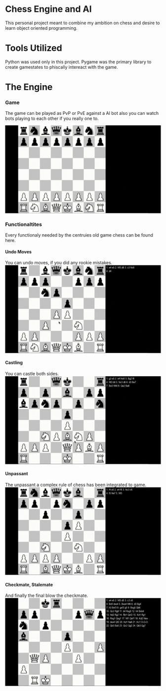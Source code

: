 # Chess Engine and AI

This personal project meant to combine my ambition on chess and desire to learn object oriented programming.

# Tools Utilized

Python was used only in this project. Pygame was the primary library to create gamestates to phiscally intereact with the game.

# The Engine

### Game

The game can be played as PvP or PvE against a AI bot also you can watch bots playing to each other if you really one to. 

![present_1](/readme_assets/presentation_1.gif)

### Functionaltites

Every functionaly needed by the centruies old game chess can be found here.

#### Undo Moves
You can undo moves, if you did any rookie mistakes.
![present_2](/readme_assets/presentation_2.gif)
#### Castling
You can castle both sides.
![present_3](/readme_assets/presentation_3.gif)
#### Unpassant
The unpassant a complex rule of chess has been integrated to game.
![present_4](/readme_assets/presentation_4.gif)
#### Checkmate, Stalemate
And finally the final blow the checkmate.
![present_5](/readme_assets/presentation_5.gif)
